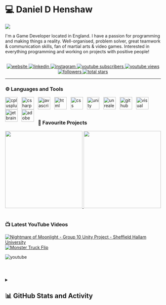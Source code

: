 <!-- Begin First Section --->
# 💻 Daniel D Henshaw

<img src="https://readme-typing-svg.demolab.com/?lines=Game+Developer+/+Programmer&font=Fira&color=00868b&pause=1000&size=22">

<p align="left">
  I'm a Game Developer located in England. I have a passion for programming and making things a reality.
  Well-organised, problem solver, great teamwork & communication skills, fan of martial arts & video games.
  Interested in everything programming and working on projects with positive people!
  <br>
  <br>
  <div align="center">
    <a href="https://danielhenshaw.dev/" target="_blank" rel="noreferrer">
      <img alt="website" title="View my Portfolio" src="https://custom-icon-badges.demolab.com/badge/-Portfolio-00868b?style=for-the-badge&logo=dan-dev&logoColor=white">
    </a>
    <a href="https://www.linkedin.com/in/daniel-henshaw-230925187/" target="_blank" rel="noreferrer">
      <img alt="linkedin" title="View my Linkedin" src="https://custom-icon-badges.demolab.com/badge/-Linkedin-0A66C2?style=for-the-badge&logo=linkedin&logoColor=white">
    </a>
    <a href="https://www.instagram.com/dandhenshaw/" target="_blank" rel="noreferrer">
      <img alt="instagram" title="View my Instagram" src="https://custom-icon-badges.demolab.com/badge/-Instagram-E4405F?style=for-the-badge&logo=instagram&logoColor=white">
    </a>
    <a href="http://youtube.com/@danieldhenshaw?sub_confirmation=1">
       <img alt="youtube subscribers" title="Subscribe to my YouTube channel" src="https://custom-icon-badges.demolab.com/youtube/channel/subscribers/UC59Jub8XoOFxM-DnwJQf21w?color=%23E05D44&label=SUBSCRIBE&logo=video&logoColor=white&style=for-the-badge&labelColor=CE4630 "/>
    </a> 
    <a href="http://youtube.com/@danieldhenshaw">
       <img alt="youtube views" title="YouTube views" src="https://custom-icon-badges.demolab.com/youtube/channel/views/UC59Jub8XoOFxM-DnwJQf21w?color=%23E1AD0E&logo=eye&logoColor=white&style=for-the-badge&labelColor=C79600"/>
    </a> 
    <a href="https://github.com/DanDHenshaw?tab=followers" target="_blank" rel="noreferrer">
      <img alt="followers" title="Follow me on Github" src="https://custom-icon-badges.demolab.com/github/followers/DanDHenshaw?color=236ad3&labelColor=1155ba&style=for-the-badge&logo=person-add&label=Follow&logoColor=white">
    </a>
    <a href="https://github.com/DanDHenshaw?tab=repositories&sort=stargazers" target="_blank" rel="noreferrer">
      <img alt="total stars" title="Total stars on GitHub" src="https://custom-icon-badges.demolab.com/github/stars/DanDHenshaw?color=55960c&style=for-the-badge&labelColor=488207&logo=star">
    </a>
  </div>
</p>
<!-- End First Section --->

---

<!-- Begin Second Section --->
### ⚙️ Languages and Tools

<a href="https://isocpp.org/" target="_blank" rel="noreferrer">
  <img align="left" alt="cplusplus" width="40px" style="padding-right:10px;" src="https://cdn.jsdelivr.net/gh/devicons/devicon/icons/cplusplus/cplusplus-original.svg">
</a>
<a href="https://learn.microsoft.com/en-us/dotnet/csharp/" target="_blank" rel="noreferrer">
  <img align="left" alt="csharp" width="40px" style="padding-right:10px;" src="https://cdn.jsdelivr.net/gh/devicons/devicon/icons/csharp/csharp-original.svg">
</a>
<a href="https://www.ecma-international.org/publications-and-standards/standards/ecma-262/" target="_blank" rel="noreferrer">
  <img align="left" alt="javascript" width="40px" style="padding-right:10px;" src="https://cdn.jsdelivr.net/gh/devicons/devicon/icons/javascript/javascript-original.svg">
</a>
<a href="https://html.spec.whatwg.org/" target="_blank" rel="noreferrer">
  <img align="left" alt="html" width="40px" style="padding-right:10px;" src="https://cdn.jsdelivr.net/gh/devicons/devicon/icons/html5/html5-original.svg">
</a>
<a href="https://www.w3.org/TR/CSS/#css" target="_blank" rel="noreferrer">
  <img align="left" alt="css" width="40px" style="padding-right:10px;" src="https://cdn.jsdelivr.net/gh/devicons/devicon/icons/css3/css3-original.svg">
</a>
<a href="https://unity.com/" target="_blank" rel="noreferrer">
  <img align="left" alt="unity" width="40px" style="padding-right:10px;" src="https://raw.githubusercontent.com/DanDHenshaw/DanDHenshaw/main/assets/unity.svg">
</a>
<a href="https://www.unrealengine.com/en-US" target="_blank" rel="noreferrer">
  <img align="left" alt="unrealengine" width="40px" style="padding-right:10px;" src="https://raw.githubusercontent.com/DanDHenshaw/DanDHenshaw/main/assets/unreal.svg">
</a>
<a href="https://github.com/" target="_blank" rel="noreferrer">
  <img align="left" alt="github" width="40px" style="padding-right:10px;" src="https://raw.githubusercontent.com/DanDHenshaw/DanDHenshaw/main/assets/github.svg">
</a>
<a href="https://visualstudio.microsoft.com/" target="_blank" rel="noreferrer">
  <img align="left" alt="visual studio" width="40px" style="padding-right:10px;" src="https://cdn.jsdelivr.net/gh/devicons/devicon/icons/visualstudio/visualstudio-plain.svg">
</a>
<a href="https://www.jetbrains.com/" target="_blank" rel="noreferrer">
  <img align="left" alt="jetbrains" width="40px" style="padding-right:10px;" src="https://cdn.jsdelivr.net/gh/devicons/devicon/icons/jetbrains/jetbrains-original.svg">
</a>
<a href="https://www.adobe.com/" target="_blank" rel="noreferrer">
  <img align="left" alt="adobe" width="40px" style="padding-right:10px;" src="https://raw.githubusercontent.com/DanDHenshaw/DanDHenshaw/main/assets/adobecc.svg">
</a>
<br>
<br>
<!-- End Second Section --->

#

<!-- Begin Third Section --->

### 📂 Favourite Projects

<a href="https://github.com/DanDHenshaw/uno-NO-U" target="_blank" rel="noreferrer">
  <img width="250" src="https://github-readme-stats.vercel.app/api/pin/?username=DanDHenshaw&repo=uno-NO-U&bg_color=20232A&text_color=ffffff&title_color=00868b&icon_color=00868b" />
</a>
<a href="https://github.com/DanDHenshaw/Perspective-API-for-Unity" target="_blank" rel="noreferrer">
  <img width="250" src="https://github-readme-stats.vercel.app/api/pin/?username=DanDHenshaw&repo=Perspective-API-for-Unity&bg_color=20232A&text_color=ffffff&title_color=00868b&icon_color=00868b" />
</a>

<!-- End Third Section --->

#

<!-- Begin Fourth Section --->

### 📺 Latest YouTube Videos

<!-- BEGIN YOUTUBE-CARDS -->
[![Nightmare of Moonlight - Group 10 Unity Project - Sheffield Hallam University](https://ytcards.demolab.com/?id=TXSqp55xz3s&title=Nightmare+of+Moonlight+-+Group+10+Unity+Project+-+Sheffield+Hallam+University&lang=en&timestamp=1682430159&background_color=%230d1117&title_color=%23ffffff&stats_color=%23dedede&max_title_lines=1&width=250&border_radius=5&duration=457 "Nightmare of Moonlight - Group 10 Unity Project - Sheffield Hallam University")](https://www.youtube.com/watch?v=TXSqp55xz3s)
[![Monster Truck Flip](https://ytcards.demolab.com/?id=hr_78vXV5S8&title=Monster+Truck+Flip&lang=en&timestamp=1616512427&background_color=%230d1117&title_color=%23ffffff&stats_color=%23dedede&max_title_lines=1&width=250&border_radius=5&duration=13 "Monster Truck Flip")](https://www.youtube.com/watch?v=hr_78vXV5S8)
<!-- END YOUTUBE-CARDS -->

<a href="http://youtube.com/@danieldhenshaw" target="_blank" rel="noreferrer">
  <img align="left" alt="youtube" src="https://custom-icon-badges.demolab.com/badge/-Subscribe%20For%20More-red?style=for-the-badge&logo=video&logoColor=white">
</a>
<br>
<br>

<!-- End Fourth Section --->

#

<!-- Begin Fifth Section --->
<details>
   <summary><h2>📊 GitHub Stats and Activity</h2></summary>

   <h3>🔥 Streak Stats</h3>
   <img alt="Dan's streak" src="https://streak-stats.demolab.com?user=DanDHenshaw&background=20232A&ring=00868b&fire=00868b&currStreakNum=FFFFFF&currStreakLabel=FFFFFF&dates=FFFFFF&sideNums=FFFFFF&sideLabels=FFFFFF&stroke=FFFFFF&border=FFFFFF">

   <h3>💻 GitHub Profile Stats</h3>
   <img alt="Dan's Github Stats" src="https://github-readme-stats.vercel.app/api?username=DanDHenshaw&show_icons=true&bg_color=20232A&text_color=ffffff&title_color=00868b&icon_color=00868b" height="192px">
   <img alt="Dan's Top Languages" src="https://github-readme-stats.vercel.app/api/top-langs/?username=DanDHenshaw&layout=compact&langs_count=8&bg_color=20232A&text_color=ffffff&title_color=00868b&icon_color=00868b" height="192px">
   <br/>

   <b>Note:</b> Top languages is only a metric of the languages my public code consists of and doesn't reflect experience or skill level.

   <img alt="Dan's Activity Graph" src="https://github-readme-activity-graph.cyclic.app/graph?username=DanDHenshaw&bg_color=20232A&color=FFFFFF&line=00868b&point=00868b">

   <h3>⚡ Recent GitHub Activity</h3>
   
   <!--RECENT_ACTIVITY:last_update-->
Last Updated: Thursday, November 23rd, 2023, 1:32:07 AM (GMT)
   <!--RECENT_ACTIVITY:last_update_end-->
   <!--RECENT_ACTIVITY:start-->
1. ⭐ Starred [files-community/Files](https://github.com/files-community/Files)<br>
2. 🔱 Forked [DanDHenshaw/retroarch_system](https://github.com/DanDHenshaw/retroarch_system) from [Abdess/retroarch_system](https://github.com/Abdess/retroarch_system)<br>
   <!--RECENT_ACTIVITY:end-->

</details>
<!-- End Fifth Section --->

